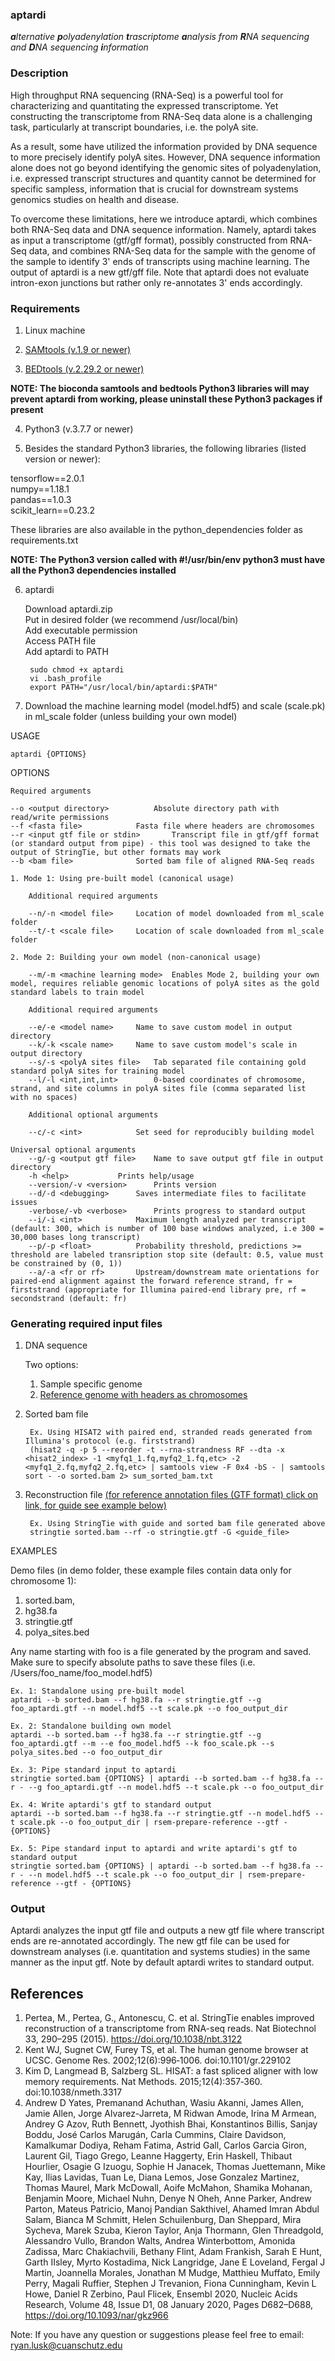 ### aptardi
***a**lternative **p**olyadenylation **t**rascriptome **a**nalysis from **R**NA sequencing and **D**NA sequencing **i**nformation*

### Description
High throughput RNA sequencing (RNA-Seq) is a powerful tool for characterizing and quantitating the expressed transcriptome. Yet constructing the transcriptome from RNA-Seq data alone is a challenging task, particularly at transcript boundaries, i.e. the polyA site. 

As a result, some have utilized the information provided by DNA sequence to more precisely identify polyA sites. However, DNA sequence information alone does not go beyond identifying the genomic sites of polyadenylation, i.e. expressed transcript structures and quantity cannot be determined for specific sampless, information that is crucial for downstream systems genomics studies on health and disease. 

To overcome these limitations, here we introduce aptardi, which combines both RNA-Seq data and DNA sequence information. Namely, aptardi takes as input a transcriptome (gtf/gff format), possibly constructed from RNA-Seq data, and combines RNA-Seq data for the sample with the genome of the sample to identify 3' ends of transcripts using machine learning. The output of aptardi is a new gtf/gff file. Note that aptardi does not evaluate intron-exon junctions but rather only re-annotates 3' ends accordingly.

### Requirements
1. Linux machine

2. [SAMtools (v.1.9 or newer)](http://www.htslib.org/download/)

3. [BEDtools (v.2.29.2 or newer)](https://bedtools.readthedocs.io/en/latest/content/installation.html)

**NOTE: The bioconda samtools and bedtools Python3 libraries will may prevent aptardi from working, please uninstall these Python3 packages if present**

4. Python3 (v.3.7.7 or newer)

5. Besides the standard Python3 libraries, the following libraries (listed version or newer):

tensorflow==2.0.1\
numpy==1.18.1\
pandas==1.0.3\
scikit_learn==0.23.2

These libraries are also available in the python_dependencies folder as requirements.txt

**NOTE: The Python3 version called with #!/usr/bin/env python3 must have all the Python3 dependencies installed**
	
6. aptardi 

	Download aptardi.zip\
	Put in desired folder (we recommend /usr/local/bin)\
	Add executable permission\
	Access PATH file\
	Add aptardi to PATH

		sudo chmod +x aptardi
		vi .bash_profile
		export PATH="/usr/local/bin/aptardi:$PATH"
	
7. Download the machine learning model (model.hdf5) and scale (scale.pk) in ml_scale folder (unless building your own model)

USAGE

	aptardi {OPTIONS}	

OPTIONS
	
	Required arguments
	
	--o <output directory>			Absolute directory path with read/write permissions 
	--f <fasta file>			Fasta file where headers are chromosomes
	--r <input gtf file or stdin>		Transcript file in gtf/gff format (or standard output from pipe) - this tool was designed to take the output of StringTie, but other formats may work
	--b <bam file>				Sorted bam file of aligned RNA-Seq reads
	
	1. Mode 1: Using pre-built model (canonical usage)
	
		Additional required arguments
		
		--n/-n <model file>		Location of model downloaded from ml_scale folder
		--t/-t <scale file>		Location of scale downloaded from ml_scale folder 
		
	2. Mode 2: Building your own model (non-canonical usage)
	
		--m/-m <machine learning mode>	Enables Mode 2, building your own model, requires reliable genomic locations of polyA sites as the gold standard labels to train model
		
		Additional required arguments
		
		--e/-e <model name>		Name to save custom model in output directory
		--k/-k <scale name>		Name to save custom model's scale in output directory
		--s/-s <polyA sites file>	Tab separated file containing gold standard polyA sites for training model
		--l/-l <int,int,int>		0-based coordinates of chromosome, strand, and site columns in polyA sites file (comma separated list with no spaces)
		
		Additional optional arguments
		
		--c/-c <int>			Set seed for reproducibly building model
		
	Universal optional arguments
		--g/-g <output gtf file>	Name to save output gtf file in output directory
		-h <help>			Prints help/usage
		--version/-v <version>		Prints version
		--d/-d <debugging>		Saves intermediate files to facilitate issues
		-verbose/-vb <verbose>		Prints progress to standard output
		--i/-i <int>			Maximum length analyzed per transcript (default: 300, which is number of 100 base windows analyzed, i.e 300 = 30,000 bases long transcript) 
		--p/-p <float>			Probability threshold, predictions >= threshold are labeled transription stop site (default: 0.5, value must be constrained by (0, 1))
		--a/-a <fr or rf>		Upstream/downstream mate orientations for paired-end alignment against the forward reference strand, fr = firststrand (appropriate for Illumina paired-end library pre, rf = secondstrand (default: fr)

### Generating required input files

1. DNA sequence

	Two options:
	1. Sample specific genome
	2. [Reference genome with headers as chromosomes](https://hgdownload.soe.ucsc.edu/downloads.html)
	
2. Sorted bam file
	
		Ex. Using HISAT2 with paired end, stranded reads generated from Illumina's protocol (e.g. firststrand)
		(hisat2 -q -p 5 --reorder -t --rna-strandness RF --dta -x <hisat2_index> -1 <myfq1_1.fq,myfq2_1.fq,etc> -2 <myfq1_2.fq,myfq2_2.fq,etc> | samtools view -F 0x4 -bS - | samtools sort - -o sorted.bam 2> sum_sorted_bam.txt
	
3. Reconstruction file [(for reference annotation files (GTF format) click on link, for guide see example below)](https://uswest.ensembl.org/info/data/ftp/index.html)
		
		Ex. Using StringTie with guide and sorted bam file generated above
		stringtie sorted.bam --rf -o stringtie.gtf -G <guide_file>

EXAMPLES 

Demo files (in demo folder, these example files contain data only for chromosome 1):
1. sorted.bam,
2. hg38.fa 
3. stringtie.gtf 
4. polya_sites.bed

Any name starting with foo is a file generated by the program and saved. Make sure to specify absolute paths to save these files (i.e. /Users/foo_name/foo_model.hdf5)

	Ex. 1: Standalone using pre-built model
	aptardi --b sorted.bam --f hg38.fa --r stringtie.gtf --g foo_aptardi.gtf --n model.hdf5 --t scale.pk --o foo_output_dir
	
	Ex. 2: Standalone building own model
	aptardi --b sorted.bam --f hg38.fa --r stringtie.gtf --g foo_aptardi.gtf --m --e foo_model.hdf5 --k foo_scale.pk --s polya_sites.bed --o foo_output_dir
	
	Ex. 3: Pipe standard input to aptardi
	stringtie sorted.bam {OPTIONS} | aptardi --b sorted.bam --f hg38.fa --r - --g foo_aptardi.gtf --n model.hdf5 --t scale.pk --o foo_output_dir
	
	Ex. 4: Write aptardi's gtf to standard output
	aptardi --b sorted.bam --f hg38.fa --r stringtie.gtf --n model.hdf5 --t scale.pk --o foo_output_dir | rsem-prepare-reference --gtf - {OPTIONS}
	
	Ex. 5: Pipe standard input to aptardi and write aptardi's gtf to standard output
	stringtie sorted.bam {OPTIONS} | aptardi --b sorted.bam --f hg38.fa --r - --n model.hdf5 --t scale.pk --o foo_output_dir | rsem-prepare-reference --gtf - {OPTIONS}

### Output
Aptardi analyzes the input gtf file and outputs a new gtf file where transcript ends are re-annotated accordingly. The new gtf file can be used for downstream analyses (i.e. quantitation and systems studies) in the same manner as the input gtf. Note by default aptardi writes to standard output.


## References
1. Pertea, M., Pertea, G., Antonescu, C. et al. StringTie enables improved reconstruction of a transcriptome from RNA-seq reads. Nat Biotechnol 33, 290–295 (2015). https://doi.org/10.1038/nbt.3122
2. Kent WJ, Sugnet CW, Furey TS, et al. The human genome browser at UCSC. Genome Res. 2002;12(6):996‐1006. doi:10.1101/gr.229102
3. Kim D, Langmead B, Salzberg SL. HISAT: a fast spliced aligner with low memory requirements. Nat Methods. 2015;12(4):357‐360. doi:10.1038/nmeth.3317
4. Andrew D Yates, Premanand Achuthan, Wasiu Akanni, James Allen, Jamie Allen, Jorge Alvarez-Jarreta, M Ridwan Amode, Irina M Armean, Andrey G Azov, Ruth Bennett, Jyothish Bhai, Konstantinos Billis, Sanjay Boddu, José Carlos Marugán, Carla Cummins, Claire Davidson, Kamalkumar Dodiya, Reham Fatima, Astrid Gall, Carlos Garcia Giron, Laurent Gil, Tiago Grego, Leanne Haggerty, Erin Haskell, Thibaut Hourlier, Osagie G Izuogu, Sophie H Janacek, Thomas Juettemann, Mike Kay, Ilias Lavidas, Tuan Le, Diana Lemos, Jose Gonzalez Martinez, Thomas Maurel, Mark McDowall, Aoife McMahon, Shamika Mohanan, Benjamin Moore, Michael Nuhn, Denye N Oheh, Anne Parker, Andrew Parton, Mateus Patricio, Manoj Pandian Sakthivel, Ahamed Imran Abdul Salam, Bianca M Schmitt, Helen Schuilenburg, Dan Sheppard, Mira Sycheva, Marek Szuba, Kieron Taylor, Anja Thormann, Glen Threadgold, Alessandro Vullo, Brandon Walts, Andrea Winterbottom, Amonida Zadissa, Marc Chakiachvili, Bethany Flint, Adam Frankish, Sarah E Hunt, Garth IIsley, Myrto Kostadima, Nick Langridge, Jane E Loveland, Fergal J Martin, Joannella Morales, Jonathan M Mudge, Matthieu Muffato, Emily Perry, Magali Ruffier, Stephen J Trevanion, Fiona Cunningham, Kevin L Howe, Daniel R Zerbino, Paul Flicek, Ensembl 2020, Nucleic Acids Research, Volume 48, Issue D1, 08 January 2020, Pages D682–D688, https://doi.org/10.1093/nar/gkz966
 
Note: If you have any question or suggestions please feel free to email: ryan.lusk@cuanschutz.edu
